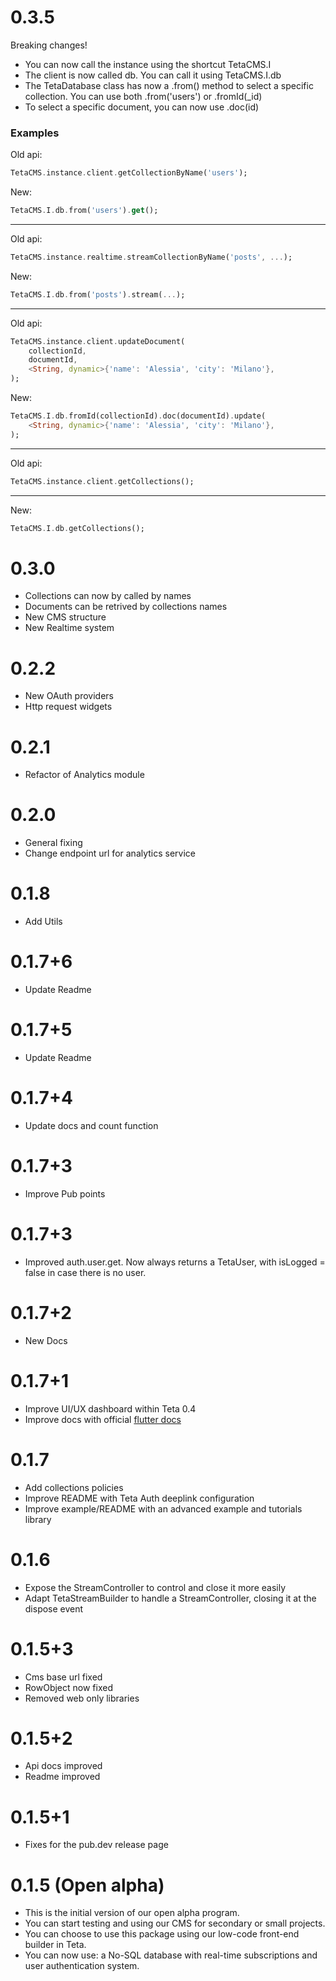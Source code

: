 # 0.3.5
Breaking changes!
* You can now call the instance using the shortcut TetaCMS.I
* The client is now called db. You can call it using TetaCMS.I.db
* The TetaDatabase class has now a .from() method to select a specific collection. You can use both .from('users') or .fromId(_id)
* To select a specific document, you can now use .doc(id)
### Examples
Old api:
```dart
TetaCMS.instance.client.getCollectionByName('users');
```

New:
```dart
TetaCMS.I.db.from('users').get();
```

---

Old api:
```dart
TetaCMS.instance.realtime.streamCollectionByName('posts', ...);
```

New:
```dart
TetaCMS.I.db.from('posts').stream(...);
```

---

Old api:
```dart
TetaCMS.instance.client.updateDocument(
    collectionId,
    documentId,
    <String, dynamic>{'name': 'Alessia', 'city': 'Milano'},
);
```

New:
```dart
TetaCMS.I.db.fromId(collectionId).doc(documentId).update(
    <String, dynamic>{'name': 'Alessia', 'city': 'Milano'},
);
```

---

Old api:
```dart
TetaCMS.instance.client.getCollections();
```
---
New:
```dart
TetaCMS.I.db.getCollections();
```

# 0.3.0
* Collections can now by called by names
* Documents can be retrived by collections names
* New CMS structure
* New Realtime system

# 0.2.2
* New OAuth providers
* Http request widgets

# 0.2.1

* Refactor of Analytics module

# 0.2.0

* General fixing
* Change endpoint url for analytics service

# 0.1.8

* Add Utils

# 0.1.7+6

* Update Readme

# 0.1.7+5

* Update Readme

# 0.1.7+4

* Update docs and count function

# 0.1.7+3

* Improve Pub points

# 0.1.7+3

* Improved auth.user.get. Now always returns a TetaUser, with isLogged = false in case there is no user.

# 0.1.7+2

* New Docs

# 0.1.7+1

* Improve UI/UX dashboard within Teta 0.4 
* Improve docs with official [flutter docs](https://teta.so/flutter-docs)

# 0.1.7

* Add collections policies
* Improve README with Teta Auth deeplink configuration
* Improve example/README with an advanced example and tutorials library

# 0.1.6

* Expose the StreamController to control and close it more easily
* Adapt TetaStreamBuilder to handle a StreamController, closing it at the dispose event

# 0.1.5+3

* Cms base url fixed
* RowObject now fixed
* Removed web only libraries

# 0.1.5+2

* Api docs improved
* Readme improved

# 0.1.5+1

* Fixes for the pub.dev release page

# 0.1.5 (Open alpha)

* This is the initial version of our open alpha program.
* You can start testing and using our CMS for secondary or small projects.
* You can choose to use this package using our low-code front-end builder in Teta.
* You can now use: a No-SQL database with real-time subscriptions and user authentication system.